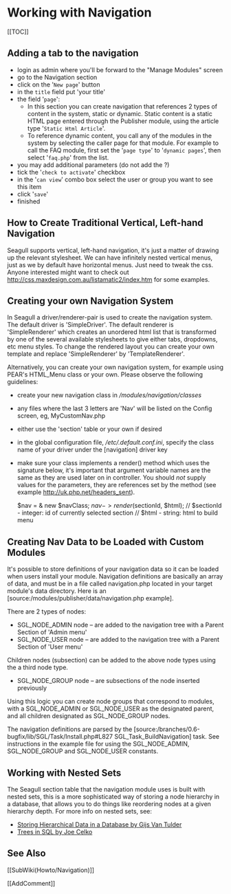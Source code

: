 <!-- Name: Howto/Navigation -->
<!-- Version: 11 -->
<!-- Last-Modified: 2007/06/27 16:38:05 -->
<!-- Author: lyric -->
# Working with Navigation
[[TOC]]

## Adding a tab to the navigation

  * login as admin where you'll be forward to the "Manage Modules" screen
  * go to the Navigation section
  * click on the '`New page`' button
  * in the `title` field put 'your title'
  * the field '`page`':
    * In this section you can create navigation that references 2 types of content in the system, static or dynamic. Static content is a static HTML page entered through the Publisher module, using the article type '`Static Html Article`'.
    * To reference dynamic content, you call any of the modules in the system by selecting the caller page for that module. For example to call the FAQ module, first set the '`page type`' to '`dynamic pages`', then select '`faq.php`' from the list.
  * you may add additional parameters (do not add the ?)
  * tick the '`check to activate`' checkbox
  * in the '`can view`' combo box select the user or group you want to see this item
  * click '`save`'
  * finished

## How to Create Traditional Vertical, Left-hand Navigation
Seagull supports vertical, left-hand navigation, it's just a matter of drawing up the relevant stylesheet. We can have infinitely nested vertical menus, just as we by default have horizontal menus. Just need to tweak the css. Anyone interested might want to check out http://css.maxdesign.com.au/listamatic2/index.htm for some examples.

## Creating your own Navigation System
In Seagull a driver/renderer-pair is used to create the navigation system. The default driver is 'SimpleDriver'.
The default renderer is 'SimpleRenderer' which creates an unordered html list that is transformed by one of the several available stylesheets to give either tabs, dropdowns, etc menu styles.
To change the rendered layout you can create your own template and replace 'SimpleRenderer' by 'TemplateRenderer'. 

Alternatively, you can create your own navigation system, for example using PEAR's HTML_Menu class or your own.  Please observe the following guidelines:

  * create your new navigation class in _/modules/navigation/classes_
  * any files where the last 3 letters are 'Nav' will be listed on the Config screen, eg, MyCustomNav.php
  * either use the 'section' table or your own if desired
  * in the global configuration file, _/etc/<hostname>.default.conf.ini_, specify the class name of your driver under the [navigation] driver key
  * make sure your class implements a render() method which uses the signature below, it's important that argument variable names are the same as they are used later on in controller.  You should *not* supply values for the parameters, they are references set by the method (see example http://uk.php.net/headers_sent).
  

    $nav = & new $navClass;
    $nav->render($sectionId, $html);
    // $sectionId - integer: id of currently selected section
    // $html - string: html to build menu

## Creating Nav Data to be Loaded with Custom Modules
It's possible to store definitions of your navigation data so it can be loaded when users install your module.  Navigation definitions are basically an array of data, and must be in a file called navigation.php located in your target module's data directory.  Here is an [source:/modules/publisher/data/navigation.php example].

There are 2 types of nodes:

  * SGL_NODE_ADMIN node – are added to the navigation tree with a Parent Section of 'Admin menu'
  * SGL_NODE_USER node – are added to the navigation tree with a Parent Section of 'User menu'

Children nodes (subsection) can be added to the above node types using the a third node type. 

  * SGL_NODE_GROUP node – are subsections of the node inserted previously

Using this logic you can create node groups that correspond to modules, with a SGL_NODE_ADMIN or  SGL_NODE_USER as the designated parent, and all children designated as SGL_NODE_GROUP nodes.

The navigation definitions are parsed by the [source:/branches/0.6-bugfix/lib/SGL/Task/Install.php#L827 SGL_Task_BuildNavigation] task. See instructions in the example file for using the SGL_NODE_ADMIN, SGL_NODE_GROUP and SGL_NODE_USER constants.

## Working with Nested Sets
The Seagull section table that the navigation module uses is built with nested sets, this is a more sophisticated way of storing a node hierarchy in a database, that allows you to do things like reordering nodes at a given hierarchy depth.  For more info on nested sets, see:

 * [Storing Hierarchical Data in a Database by Gijs Van Tulder](http://www.sitepoint.com/article/hierarchical-data-database)
 * [Trees in SQL by Joe Celko ](http://www.intelligententerprise.com/001020/celko.jhtml;jsessionid=PHJPZUZQLLB52QSNDLRCKHSCJUNN2JVN?_requestid=880821)

## See Also

[[SubWiki(Howto/Navigation)]]

[[AddComment]]